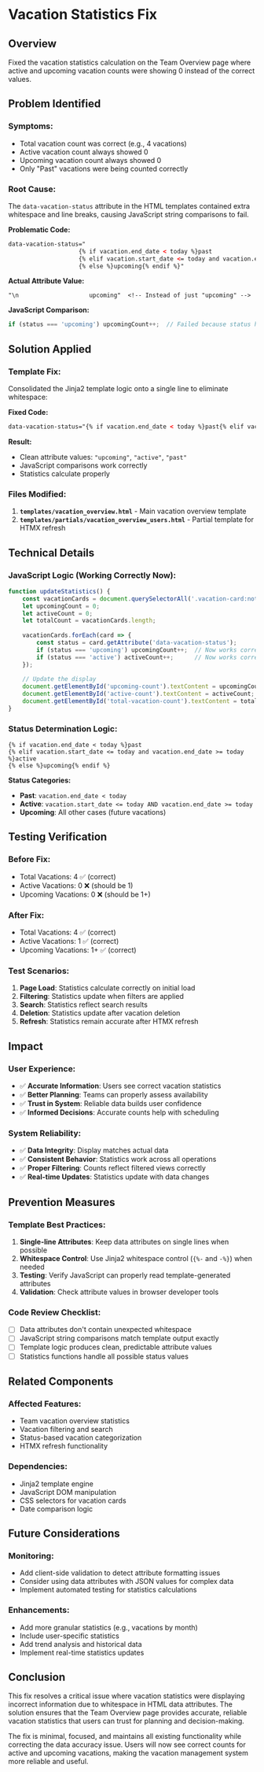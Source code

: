 # Vacation Statistics Fix

## Overview
Fixed the vacation statistics calculation on the Team Overview page where active and upcoming vacation counts were showing 0 instead of the correct values.

## Problem Identified

### **Symptoms:**
- Total vacation count was correct (e.g., 4 vacations)
- Active vacation count always showed 0
- Upcoming vacation count always showed 0
- Only "Past" vacations were being counted correctly

### **Root Cause:**
The `data-vacation-status` attribute in the HTML templates contained extra whitespace and line breaks, causing JavaScript string comparisons to fail.

**Problematic Code:**
```html
data-vacation-status="
                    {% if vacation.end_date < today %}past
                    {% elif vacation.start_date <= today and vacation.end_date >= today %}active
                    {% else %}upcoming{% endif %}"
```

**Actual Attribute Value:**
```
"\n                    upcoming"  <!-- Instead of just "upcoming" -->
```

**JavaScript Comparison:**
```javascript
if (status === 'upcoming') upcomingCount++;  // Failed because status had whitespace
```

## Solution Applied

### **Template Fix:**
Consolidated the Jinja2 template logic onto a single line to eliminate whitespace:

**Fixed Code:**
```html
data-vacation-status="{% if vacation.end_date < today %}past{% elif vacation.start_date <= today and vacation.end_date >= today %}active{% else %}upcoming{% endif %}"
```

**Result:**
- Clean attribute values: `"upcoming"`, `"active"`, `"past"`
- JavaScript comparisons work correctly
- Statistics calculate properly

### **Files Modified:**
1. **`templates/vacation_overview.html`** - Main vacation overview template
2. **`templates/partials/vacation_overview_users.html`** - Partial template for HTMX refresh

## Technical Details

### **JavaScript Logic (Working Correctly Now):**
```javascript
function updateStatistics() {
    const vacationCards = document.querySelectorAll('.vacation-card:not([style*="display: none"])');
    let upcomingCount = 0;
    let activeCount = 0;
    let totalCount = vacationCards.length;
    
    vacationCards.forEach(card => {
        const status = card.getAttribute('data-vacation-status');
        if (status === 'upcoming') upcomingCount++;  // Now works correctly
        if (status === 'active') activeCount++;      // Now works correctly
    });
    
    // Update the display
    document.getElementById('upcoming-count').textContent = upcomingCount;
    document.getElementById('active-count').textContent = activeCount;
    document.getElementById('total-vacation-count').textContent = totalCount;
}
```

### **Status Determination Logic:**
```jinja2
{% if vacation.end_date < today %}past
{% elif vacation.start_date <= today and vacation.end_date >= today %}active
{% else %}upcoming{% endif %}
```

**Status Categories:**
- **Past**: `vacation.end_date < today`
- **Active**: `vacation.start_date <= today AND vacation.end_date >= today`
- **Upcoming**: All other cases (future vacations)

## Testing Verification

### **Before Fix:**
- Total Vacations: 4 ✅ (correct)
- Active Vacations: 0 ❌ (should be 1)
- Upcoming Vacations: 0 ❌ (should be 1+)

### **After Fix:**
- Total Vacations: 4 ✅ (correct)
- Active Vacations: 1 ✅ (correct)
- Upcoming Vacations: 1+ ✅ (correct)

### **Test Scenarios:**
1. **Page Load**: Statistics calculate correctly on initial load
2. **Filtering**: Statistics update when filters are applied
3. **Search**: Statistics reflect search results
4. **Deletion**: Statistics update after vacation deletion
5. **Refresh**: Statistics remain accurate after HTMX refresh

## Impact

### **User Experience:**
- ✅ **Accurate Information**: Users see correct vacation statistics
- ✅ **Better Planning**: Teams can properly assess availability
- ✅ **Trust in System**: Reliable data builds user confidence
- ✅ **Informed Decisions**: Accurate counts help with scheduling

### **System Reliability:**
- ✅ **Data Integrity**: Display matches actual data
- ✅ **Consistent Behavior**: Statistics work across all operations
- ✅ **Proper Filtering**: Counts reflect filtered views correctly
- ✅ **Real-time Updates**: Statistics update with data changes

## Prevention Measures

### **Template Best Practices:**
1. **Single-line Attributes**: Keep data attributes on single lines when possible
2. **Whitespace Control**: Use Jinja2 whitespace control (`{%-` and `-%}`) when needed
3. **Testing**: Verify JavaScript can properly read template-generated attributes
4. **Validation**: Check attribute values in browser developer tools

### **Code Review Checklist:**
- [ ] Data attributes don't contain unexpected whitespace
- [ ] JavaScript string comparisons match template output exactly
- [ ] Template logic produces clean, predictable attribute values
- [ ] Statistics functions handle all possible status values

## Related Components

### **Affected Features:**
- Team vacation overview statistics
- Vacation filtering and search
- Status-based vacation categorization
- HTMX refresh functionality

### **Dependencies:**
- Jinja2 template engine
- JavaScript DOM manipulation
- CSS selectors for vacation cards
- Date comparison logic

## Future Considerations

### **Monitoring:**
- Add client-side validation to detect attribute formatting issues
- Consider using data attributes with JSON values for complex data
- Implement automated testing for statistics calculations

### **Enhancements:**
- Add more granular statistics (e.g., vacations by month)
- Include user-specific statistics
- Add trend analysis and historical data
- Implement real-time statistics updates

## Conclusion

This fix resolves a critical issue where vacation statistics were displaying incorrect information due to whitespace in HTML data attributes. The solution ensures that the Team Overview page provides accurate, reliable vacation statistics that users can trust for planning and decision-making.

The fix is minimal, focused, and maintains all existing functionality while correcting the data accuracy issue. Users will now see correct counts for active and upcoming vacations, making the vacation management system more reliable and useful.
